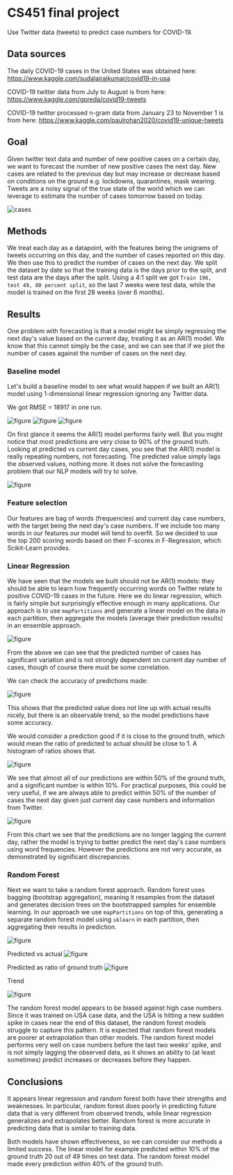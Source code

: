 # CS451 final project

Use Twitter data (tweets) to predict case numbers for COVID-19.

## Data sources

The daily COVID-19 cases in the United States was obtained here:
https://www.kaggle.com/sudalairajkumar/covid19-in-usa

COVID-19 twitter data from July to August is from here:
https://www.kaggle.com/gpreda/covid19-tweets

COVID-19 twitter processed n-gram data from January 23 to November 1 is from here:
https://www.kaggle.com/paulrohan2020/covid19-unique-tweets

## Goal

Given twitter text data and number of new positive cases on a certain day, we want to forecast the number of new positive cases the next day. New cases are related to the previous day but may increase or decrease based on conditions on the ground e.g. lockdowns, quarantines, mask wearing. Tweets are a noisy signal of the true state of the world which we can leverage to estimate the number of cases tomorrow based on today.

![cases](cases.png)

## Methods

We treat each day as a datapoint, with the features being the unigrams of tweets occurring on this day, and the number of cases reported on this day. We then use this to predict the number of cases on the next day. We split the dataset by date so that the training data is the days prior to the split, and test data are the days after the split. Using a 4:1 split we got `Train 196, test 49, 80 percent split`, so the last 7 weeks were test data, while the model is trained on the first 28 weeks (over 6 months).

## Results

One problem with forecasting is that a model might be simply regressing the next day's value based on the current day, treating it as an AR(1) model. We know that this cannot simply be the case, and we can see that if we plot the number of cases against the number of cases on the next day.

### Baseline model

Let's build a baseline model to see what would happen if we built an AR(1) model using 1-dimensional linear regression ignoring any Twitter data.

We got RMSE = 18917 in one run.

![figure](ar1_pred.png)
![figure](ar1_ratio.png)
![figure](ar1_trend.png)

On first glance it seems the AR(1) model performs fairly well. But you might notice that most predictions are very close to 90% of the ground truth. Looking at predicted vs current day cases, you see that the AR(1) model is really repeating numbers, not forecasting. The predicted value simply lags the observed values, nothing more. It does not solve the forecasting problem that our NLP models will try to solve.

![figure](rf_scatter.png)

### Feature selection

Our features are bag of words (frequencies) and current day case numbers, with the target being the next day's case numbers. If we include too many words in our features our model will tend to overfit. So we decided to use the top 200 scoring words based on their F-scores in F-Regression, which Scikit-Learn provides.

### Linear Regression

We have seen that the models we built should not be AR(1) models: they should be able to learn how frequently occurring words on Twitter relate to positive COVID-19 cases in the future. Here we do linear regression, which is fairly simple but surprisingly effective enough in many applications. Our approach is to use `mapPartitions` and generate a linear model on the data in each partition, then aggregate the models (average their prediction results) in an ensemble approach.

![figure](lr_scatter.png)

From the above we can see that the predicted number of cases has significant variation and is not strongly dependent on current day number of cases, though of course there must be some correlation.

We can check the accuracy of predictions made:

![figure](lr_pred.png)

This shows that the predicted value does not line up with actual results nicely, but there is an observable trend, so the model predictions have some accuracy.

We would consider a prediction good if it is close to the ground truth, which would mean the ratio of predicted to actual should be close to 1. A histogram of ratios shows that.

![figure](lr_ratio.png)

We see that almost all of our predictions are within 50% of the ground truth, and a significant number is within 10%. For practical purposes, this could be very useful, if we are always able to predict within 50% of the number of cases the next day given just current day case numbers and information from Twitter.

![figure](lr_trend.png)

From this chart we see that the predictions are no longer lagging the current day, rather the model is trying to better predict the next day's case numbers using word frequencies. However the predictions are not very accurate, as demonstrated by significant discrepancies.

### Random Forest

Next we want to take a random forest approach. Random forest uses bagging (bootstrap aggregation), meaning it resamples from the dataset and generates decision trees on the bootstrapped samples for ensemble learning. In our approach we use `mapPartitions` on top of this, generating a separate random forest model using `sklearn` in each partition, then aggregating their results in prediction.

![figure](rf_corr.png)

Predicted vs actual
![figure](rf_pred.png)

Predicted as ratio of ground truth
![figure](rf_ratio.png)

Trend

![figure](rf_trend.png)

The random forest model appears to be biased against high case numbers. Since it was trained on USA case data, and the USA is hitting a new sudden spike in cases near the end of this dataset, the random forest models struggle to capture this pattern. It is expected that random forest models are poorer at extrapolation than other models. The random forest model performs very well on case numbers before the last two weeks' spike, and is not simply lagging the observed data, as it shows an ability to (at least sometimes) predict increases or decreases before they happen.

## Conclusions

It appears linear regression and random forest both have their strengths and weaknesses. In particular, random forest does poorly in predicting future data that is very different from observed trends, while linear regression generalizes and extrapolates better. Random forest is more accurate in predicting data that is similar to training data.

Both models have shown effectiveness, so we can consider our methods a limited success. The linear model for example predicted within 10% of the ground truth 20 out of 49 times on test data. The random forest model made every prediction within 40% of the ground truth.

